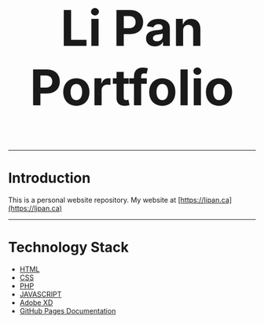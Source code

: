 <h1 align="center" style="font-size:100px" >
 Li Pan Portfolio
</h1>


---

# Introduction
This is a personal website repository. My website at [https://lipan.ca](https://lipan.ca)

---
# Technology Stack
- [HTML](https://developer.mozilla.org/en-US/docs/Web/HTML)
- [CSS](https://developer.mozilla.org/en-US/docs/Web/API/CSS)
- [PHP](https://www.w3schools.com/php/php_intro.asp)
- [JAVASCRIPT](https://www.w3schools.com/js/default.asp)
- [Adobe XD](https://www.adobe.com/ca/products/xd.html)
- [GitHub Pages Documentation](https://docs.github.com/en/pages)